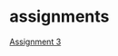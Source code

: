 # assignments

[Assignment 3](https://github.com/Dubbeldip/assignments/blob/master/assignment3.ipynb)
